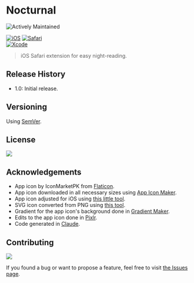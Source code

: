 # Nocturnal

![Actively Maintained](https://img.shields.io/badge/Maintenance%20Level-Actively%20Maintained-green.svg)

[![iOS](https://img.shields.io/badge/iOS-000000?&logo=apple&logoColor=white)](#)
[![Safari](https://img.shields.io/badge/Safari-006CFF?logo=safari&logoColor=fff)](#)
<br>
[![Xcode](https://img.shields.io/badge/Xcode-007ACC?logo=Xcode&logoColor=white)](#)

>iOS Safari extension for easy night-reading.

<!-- ## Screenshots -->


<!-- ## How to use -->

<!-- Clone, add to Xcode… -->

## Release History

- 1.0: Initial release.

## Versioning

Using [SemVer](http://semver.org/).

## License

![](https://img.shields.io/github/license/vardecab/nocturnal)

## Acknowledgements

- App icon by IconMarketPK from [Flaticon](https://www.flaticon.com/authors/iconmarketpk).
- App icon downloaded in all necessary sizes using [App Icon Maker](https://appiconmaker.co/).
- App icon adjusted for iOS using [this little tool](https://tfin.ch/iosicon.html).
- SVG icon converted from PNG using [this tool](https://convertio.co/).
- Gradient for the app icon's background done in [Gradient Maker](https://coolors.co/gradient-maker).
- Edits to the app icon done in [Pixlr](https://pixlr.com/pl/express/).
- Code generated in [Claude](https://claude.ai/).

## Contributing

![](https://img.shields.io/github/issues/vardecab/nocturnal)

If you found a bug or want to propose a feature, feel free to visit [the Issues page](https://github.com/vardecab/nocturnal/issues).
